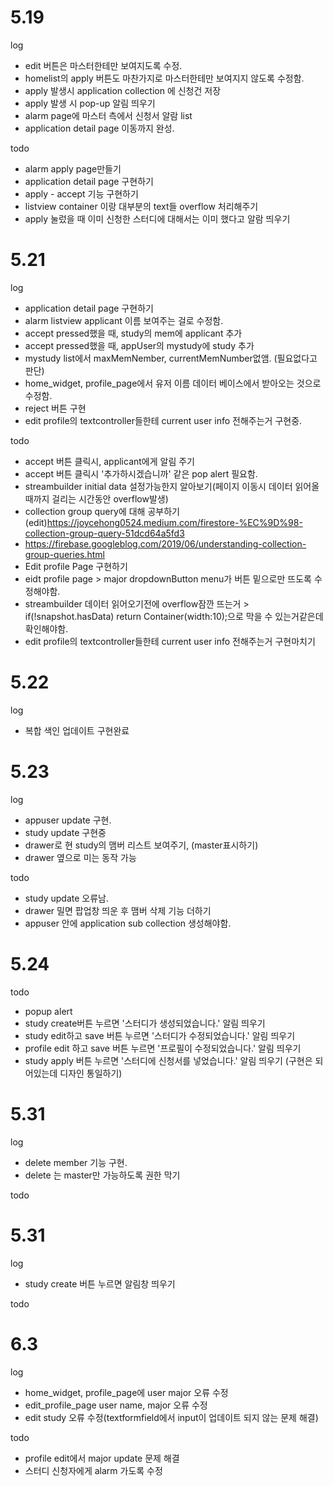 # 5.19
log
 - edit 버튼은 마스터한테만 보여지도록 수정.  
 - homelist의 apply 버튼도 마찬가지로 마스터한테만 보여지지 않도록 수정함.  
 - apply 발생시 application collection 에 신청건 저장
 - apply 발생 시 pop-up 알림 띄우기 
 - alarm page에 마스터 측에서 신청서 알람 list 
 - application detail page 이동까지 완성.

todo
 - alarm apply page만들기 
 - application detail page 구현하기 
 - apply - accept 기능 구현하기 
 - listview container 이랑 대부분의 text들 overflow 처리해주기 
 - apply 눌렀을 때 이미 신청한 스터디에 대해서는 이미 했다고 알람 띄우기 

# 5.21
log
 - application detail page 구현하기 
 - alarm listview applicant 이름 보여주는 걸로 수정함.
 - accept pressed했을 때, study의 mem에 applicant 추가
 - accept pressed했을 때, appUser의 mystudy에 study 추가
 - mystudy list에서 maxMemNember, currentMemNumber없앰. (필요없다고 판단)
 - home_widget, profile_page에서 유저 이름 데이터 베이스에서 받아오는 것으로 수정함. 
 - reject 버튼 구현
 - edit profile의 textcontroller들한테 current user info 전해주는거 구현중.

todo
 - accept 버튼 클릭시, applicant에게 알림 주기 
 - accept 버튼 클릭시 '추가하시겠습니까' 같은 pop alert 필요함. 
 - streambuilder initial data 설정가능한지 알아보기(페이지 이동시 데이터 읽어올때까지 걸리는 시간동안 overflow발생)
 - collection group query에 대해 공부하기(edit)https://joycehong0524.medium.com/firestore-%EC%9D%98-collection-group-query-51dcd64a5fd3
 - https://firebase.googleblog.com/2019/06/understanding-collection-group-queries.html
 - Edit profile Page 구현하기  
 - eidt profile page > major dropdownButton menu가 버튼 밑으로만 뜨도록 수정해야함. 
 - streambuilder 데이터 읽어오기전에 overflow잠깐 뜨는거 >  if(!snapshot.hasData) return Container(width:10);으로 막을 수 있는거같은데 확인해야함.
 - edit profile의 textcontroller들한테 current user info 전해주는거 구현마치기 

# 5.22
log
 - 복합 색인 업데이트 구현완료 

# 5.23
log
 - appuser update 구현. 
 - study update 구현중
 - drawer로 현 study의 맴버 리스트 보여주기, (master표시하기)
 - drawer 옆으로 미는 동작 가능

todo
 - study update 오류남. 
 - drawer 밀면 팝업창 띄운 후 맴버 삭제 기능 더하기
 - appuser 안에 application sub collection 생성해야함. 
 
 # 5.24
 
 todo
  - popup alert
  - study create버튼 누르면 '스터디가 생성되었습니다.' 알림 띄우기
  - study edit하고 save 버튼 누르면 '스터디가 수정되었습니다.' 알림 띄우기
  - profile edit 하고 save 버튼 누르면 '프로필이 수정되었습니다.' 알림 띄우기
  - study apply 버튼 누르면 '스터디에 신청서를 넣었습니다.' 알림 띄우기 (구현은 되어있는데 디자인 통일하기)

# 5.31
 
  log
  - delete member 기능 구현.
  - delete 는 master만 가능하도록 권한 막기 
  
  todo
  
 # 5.31
 
 log
 - study create 버튼 누르면 알림창 띄우기 
  
 todo
 
 # 6.3
 
 log
 - home_widget, profile_page에 user major 오류 수정
 - edit_profile_page user name, major 오류 수정
 - edit study 오류 수정(textformfield에서 input이 업데이트 되지 않는 문제 해결)
  
 todo
 - profile edit에서 major update 문제 해결
 - 스터디 신청자에게 alarm 가도록 수정 


  
